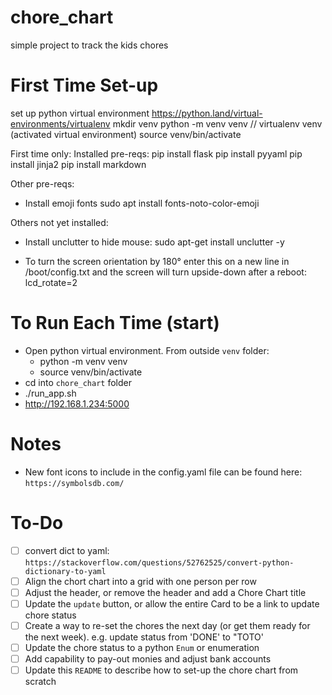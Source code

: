 # chore_chart
simple project to track the kids chores


# First Time Set-up
set up python virtual environment
https://python.land/virtual-environments/virtualenv
  mkdir venv
  python -m venv venv
  // virtualenv venv   (activated virtual environment)
  source venv/bin/activate

First time only:
Installed pre-reqs:
pip install flask
pip install pyyaml
pip install jinja2
pip install markdown

 Other pre-reqs:
- Install emoji fonts
sudo apt install fonts-noto-color-emoji

Others not yet installed:
- Install unclutter to hide mouse: sudo apt-get install unclutter -y

- To turn the screen orientation by 180° enter this on a new line in /boot/config.txt and the screen will turn upside-down after a reboot: lcd_rotate=2

# To Run Each Time (start)
- Open python virtual environment.  From outside `venv` folder:
  - python -m venv venv
  - source venv/bin/activate
- cd into `chore_chart` folder
- ./run_app.sh 
- http://192.168.1.234:5000

# Notes
- New font icons to include in the config.yaml file can be found here: `https://symbolsdb.com/`

# To-Do
- [ ] convert dict to yaml: `https://stackoverflow.com/questions/52762525/convert-python-dictionary-to-yaml`
- [ ] Align the chort chart into a grid with one person per row
- [ ] Adjust the header, or remove the header and add a Chore Chart title
- [ ] Update the `update` button, or allow the entire Card to be a link to update chore status
- [ ] Create a way to re-set the chores the next day (or get them ready for the next week). e.g. update status from 'DONE' to "TOTO'
- [ ] Update the chore status to a python `Enum` or enumeration
- [ ] Add capability to pay-out monies and adjust bank accounts
- [ ] Update this `README` to describe how to set-up the chore chart from scratch
